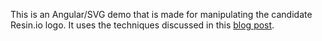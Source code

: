 This is an Angular/SVG demo that is made for manipulating the candidate
Resin.io logo. It uses the techniques discussed in this [blog post](http://alexandros.resin.io/angular-d3-svg/).

